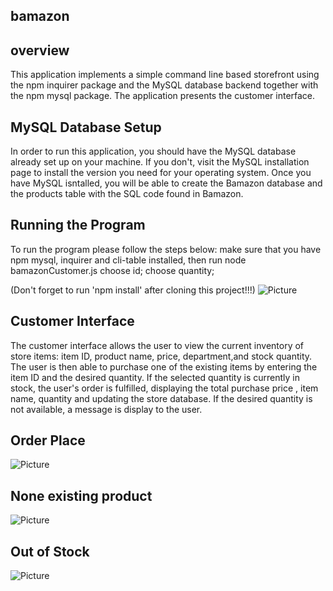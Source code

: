 ## bamazon 

## overview 
This application implements a simple command line based storefront using the npm inquirer package and the MySQL database backend together with the npm mysql package. The application presents the  customer interface. 

## MySQL Database Setup
In order to run this application, you should have the MySQL database already set up on your machine. If you don't, visit the MySQL installation page to install the version you need for your operating system. Once you have MySQL isntalled, you will be able to create the Bamazon database and the products table with the SQL code found in Bamazon.

## Running the Program
To run the program please follow the steps below:
make sure that you have npm mysql, inquirer and cli-table installed, 
then run
node bamazonCustomer.js
choose id;
choose quantity;

(Don't forget to run 'npm install' after cloning this project!!!)
![Picture](https://github.com/israel81boot/easysell/blob/master/readme%20images/2019-11-24%20(1).png)

## Customer Interface
The customer interface allows the user to view the current inventory of store items: item ID, product name, price, department,and stock quantity. The user is then able to purchase one of the existing items by entering the item ID and the desired quantity. If the selected quantity is currently in stock, the user's order is fulfilled, displaying the total purchase price , item name, quantity and updating the store database. If the desired quantity is not available, a message is display to the user.

## Order Place

![Picture](https://github.com/israel81boot/easysell/blob/master/readme%20images/2019-11-24%20(2).png)

## None existing product
![Picture](https://github.com/israel81boot/easysell/blob/master/readme%20images/2019-11-24%20(3).png)


## Out of Stock 
![Picture](https://github.com/israel81boot/easysell/blob/master/readme%20images/2019-11-24%20(4).png)
